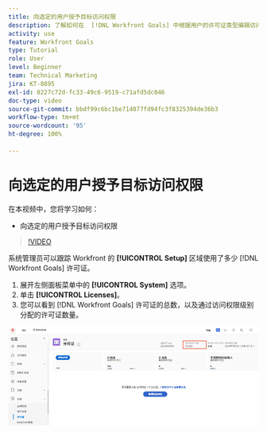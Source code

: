 ```yaml
---
title: 向选定的用户授予目标访问权限
description: 了解如何在  [!DNL Workfront Goals] 中根据用户的许可证类型编辑访问权限级别。
activity: use
feature: Workfront Goals
type: Tutorial
role: User
level: Beginner
team: Technical Marketing
jira: KT-8895
exl-id: 8227c72d-fc33-49c6-9519-c71afd5dc046
doc-type: video
source-git-commit: bbdf99c6bc1be714077fd94fc3f8325394de36b3
workflow-type: tm+mt
source-wordcount: '95'
ht-degree: 100%

---
```


# 向选定的用户授予目标访问权限

在本视频中，您将学习如何：

* 向选定的用户授予目标访问权限

>[!VIDEO](https://video.tv.adobe.com/v/335189/?quality=12&learn=on&enablevpops=1)

系统管理员可以跟踪 Workfront 的 **[!UICONTROL Setup]** 区域使用了多少 [!DNL Workfront Goals] 许可证。

1. 展开左侧面板菜单中的 **[!UICONTROL System]** 选项。
1. 单击 **[!UICONTROL Licenses]**。
1. 您可以看到 [!DNL Workfront Goals] 许可证的总数，以及通过访问权限级别分配的许可证数量。

![屏幕快照：“设置”区域中的 [!DNL Workfront Goals] 许可证数量，位于 [!DNL Workfront]](assets/02-workfront-goals-licenses.png)
